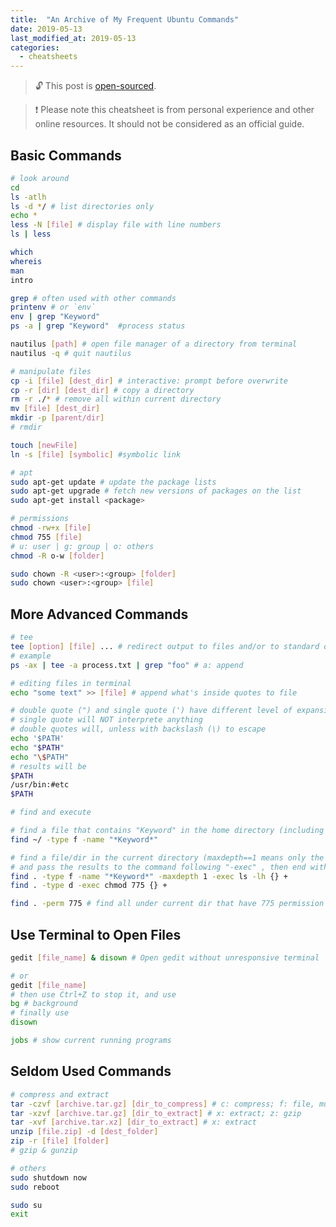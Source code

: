 ```yaml
---
title:  "An Archive of My Frequent Ubuntu Commands"
date: 2019-05-13
last_modified_at: 2019-05-13
categories:
  - cheatsheets
---
```


> :unlock: This post is [open-sourced](https://github.com/hnqiu/open-sourced-posts/blob/master/2019-05-13-ubuntu-commands.md).

>:exclamation: Please note this cheatsheet is from personal experience and other online resources. It should not be considered as an official guide.

## Basic Commands
```sh
# look around
cd 
ls -atlh 
ls -d */ # list directories only
echo *
less -N [file] # display file with line numbers 
ls | less

which
whereis
man
intro

grep # often used with other commands
printenv # or `env`
env | grep "Keyword"
ps -a | grep "Keyword"  #process status

nautilus [path] # open file manager of a directory from terminal
nautilus -q # quit nautilus
```

```sh
# manipulate files
cp -i [file] [dest_dir] # interactive: prompt before overwrite
cp -r [dir] [dest_dir] # copy a directory
rm -r ./* # remove all within current directory
mv [file] [dest_dir]
mkdir -p [parent/dir]
# rmdir

touch [newFile]
ln -s [file] [symbolic] #symbolic link
```

```sh
# apt
sudo apt-get update # update the package lists
sudo apt-get upgrade # fetch new versions of packages on the list
sudo apt-get install <package>
```

```sh
# permissions
chmod -rw+x [file]
chmod 755 [file]
# u: user | g: group | o: others
chmod -R o-w [folder]

sudo chown -R <user>:<group> [folder]
sudo chown <user>:<group> [file]
```

## More Advanced Commands
```sh
# tee
tee [option] [file] ... # redirect output to files and/or to standard outputs
# example
ps -ax | tee -a process.txt | grep "foo" # a: append
```

```sh
# editing files in terminal 
echo "some text" >> [file] # append what's inside quotes to file

# double quote (") and single quote (') have different level of expansions
# single quote will NOT interprete anything
# double quotes will, unless with backslash (\) to escape
echo '$PATH'
echo "$PATH"
echo "\$PATH"
# results will be
$PATH
/usr/bin:#etc
$PATH
```

```sh
# find and execute

# find a file that contains "Keyword" in the home directory (including subdirs)
find ~/ -type f -name "*Keyword*"

# find a file/dir in the current directory (maxdepth==1 means only the current dir)
# and pass the results to the command following "-exec" , then end with "{} +"
find . -type f -name "*Keyword*" -maxdepth 1 -exec ls -lh {} +
find . -type d -exec chmod 775 {} +

find . -perm 775 # find all under current dir that have 775 permission
```

## Use Terminal to Open Files
```sh
gedit [file_name] & disown # Open gedit without unresponsive terminal

# or
gedit [file_name]
# then use Ctrl+Z to stop it, and use
bg # background
# finally use
disown

jobs # show current running programs
```

## Seldom Used Commands
```sh
# compress and extract
tar -czvf [archive.tar.gz] [dir_to_compress] # c: compress; f: file, must be the last flag
tar -xzvf [archive.tar.gz] [dir_to_extract] # x: extract; z: gzip
tar -xvf [archive.tar.xz] [dir_to_extract] # x: extract
unzip [file.zip] -d [dest_folder]
zip -r [file] [folder]
# gzip & gunzip
```

```sh
# others
sudo shutdown now
sudo reboot

sudo su
exit
```

